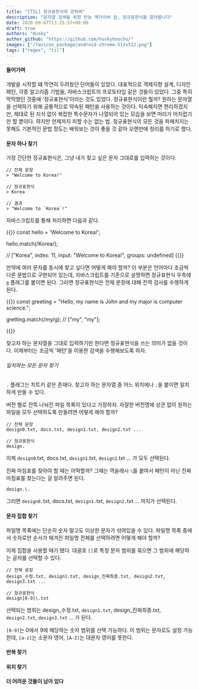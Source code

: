 ```yaml
---
title: "[TIL] 정규표현식에 관하여"
description: "문자열 검색을 위한 만능 맥가이버 칼, 정규표현식을 알아봅니다"
date: 2020-09-07T13:25:57+09:00
draft: true
authors: "Husky"
author_github: "https://github.com/huskyhoochu/"
images: ["/favicon_package/android-chrome-512x512.png"]
tags: ["regex", "til"]
---
```


#### 들어가며

개발을 시작할 떄 막연히 두려웠던 단어들이 있었다. 대표적으로 객체지향 설계, 디자인 패턴, 각종 알고리즘 기법들, 자바스크립트의 프로토타입 같은 것들이 있었다. 그중 특히 막막했던 것중에 '정규표현식'이라는 것도 있었다. 정규표현식이란 뭘까? 원하는 문자열을 선택하기 위해 공통적으로 약속된 패턴을 사용하는 것이다. 익숙해지면 편리하겠지만, 제대로 된 지식 없이 복잡한 특수문자가 나열되어 있는 모습을 보면 머리가 어지럽기만 할 뿐이다. 하지만 언제까지 피할 수는 없는 법. 정규표현식의 모든 것을 파헤치지는 못해도 기본적인 문법 정도는 배워보는 것이 좋을 것 같아 오랜만에 정리를 하기로 했다.

#### 문자 하나 찾기

가장 간단한 정규표현식은, 그냥 내가 찾고 싶은 문자 그대로를 입력하는 것이다.

```
// 전체 문장
> "Welcome to Korea!"

// 정규표현식
> Korea

// 결과
> "Welcome to `Korea`!"
```

자바스크립트를 통해 처리하면 다음과 같다.

{{<highlight javascript>}}
const hello = 'Welcome to Korea!';

hello.match(/Korea/);

// ["Korea", index: 11, input: "Welcome to Korea!", groups: undefined]
{{</highlight>}}

만약에 여러 문자를 동시에 찾고 싶다면 어떻게 해야 할까? 이 부분은 언어마다 조금씩 다른 문법으로 구현되어 있는데, 자바스크립트를 기준으로 설명하면 정규표현식 우측에 `g` 플래그를 붙이면 된다. 그러면 정규표현식은 전체 문장에 대해 전역 검사를 수행하게 된다.

{{<highlight javascript>}}
const greeting = "Hello, my name is John and my major is computer science.";

gretting.match(/my/g);
// ["my", "my"];

{{</highlight>}}

찾고자 하는 문자열을 그대로 입력하기만 한다면 정규표현식을 쓰는 의미가 없을 것이다. 이제부터는 조금씩 '패턴'을 이용한 검색을 수행해보도록 하자.

###### 일치하는 모든 문자 찾기

`.` 플래그는 치트키 같은 존재다. 찾고자 하는 문자열 중 어느 위치에나 `.`을 붙이면 일치하게 만들 수 있다.

버전 별로 잔뜩 나눠진 파일 목록이 있다고 가정하자. 자잘한 버전명에 상관 없이 원하는 파일을 모두 선택하도록 만들려면 어떻게 해야 할까?

```
// 전체 문장
design0.txt, docs.txt, design1.txt, design2.txt ...

// 정규표현식
design.
```

이제 `design0`.txt, docs.txt, `design1`.txt, `design2`.txt ... 가 모두 선택된다.

진짜 마침표를 찾아야 할 때는 어떡할까? 그때는 역슬래시 `\`를 붙여서 패턴이 아닌 진짜 마침표를 찾는다는 걸 알려주면 된다.

```
design.\.
```

그러면 `design0.`txt, docs.txt, `design1.`txt, `design2.`txt ... 까지가 선택된다.


#### 문자 집합 찾기

파일명 목록에는 단순히 숫자 말고도 이상한 문자가 섞여있을 수 있다. 파일명 목록 중에서 숫자로만 순서가 매겨진 파일명 전체를 선택하려면 어떻게 해야 할까?

이제 집합을 사용할 때가 됐다. 대괄호 `[]`로 특정 문자 범위를 묶으면 그 범위에 해당하는 글자를 선택할 수 있다.

```
// 전체 문장
design_수정.txt, design1.txt, design_진짜최종.txt, design2.txt, design3.txt ...

// 정규표현식
design[0-9]\.txt

```

선택되는 범위는 design_수정.txt, `design1.txt`, design_진짜최종.txt, `design2.txt`, `design3.txt` ... 가 된다.

`[0-9]`는 0에서 9에 해당하는 숫자 범위를 선택 가능하다. 이 범위는 문자로도 설정 가능한데, `[a-z]`는 소문자 영어, `[A-Z]`는 대문자 영어를 뜻한다.


#### 반복 찾기

#### 위치 찾기

#### 더 어려운 것들이 남아 있다

